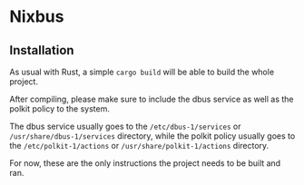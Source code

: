 # Nixbus

## Installation

As usual with Rust, a simple `cargo build` will be able to build the whole project.

After compiling, please make sure to include the dbus service as well as the polkit policy to the system.

The dbus service usually goes to the `/etc/dbus-1/services` or `/usr/share/dbus-1/services` directory, while the polkit policy usually goes to the `/etc/polkit-1/actions` or `/usr/share/polkit-1/actions` directory.

For now, these are the only instructions the project needs to be built and ran.